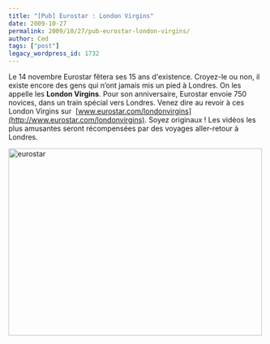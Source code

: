 ```yaml
---
title: "[Pub] Eurostar : London Virgins"
date: 2009-10-27
permalink: 2009/10/27/pub-eurostar-london-virgins/
author: Ced
tags: ["post"]
legacy_wordpress_id: 1732
---
```


Le 14 novembre Eurostar fêtera ses 15 ans d'existence. Croyez-le ou non, il existe encore des gens qui n’ont jamais mis un pied à Londres. On les appelle les __London Virgins__. Pour son anniversaire, Eurostar envoie 750 novices, dans un train spécial vers Londres. Venez dire au revoir à ces London Virgins sur  [www.eurostar.com/londonvirgins](http://www.eurostar.com/londonvirgins). Soyez originaux ! Les vidéos les plus amusantes seront récompensées par des voyages aller-retour à Londres.

[<img class="alignnone size-full wp-image-1731" title="eurostar" src="https://64k.be/wp-content/uploads/2009/10/eurostar.jpg" alt="eurostar" width="500" height="369" />](http://www.eurostar.com/londonvirgins)

<!-- excerpt -->
